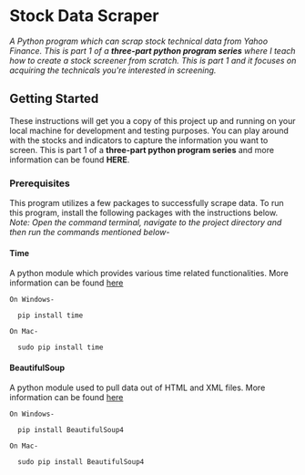# Stock Data Scraper
_A Python program which can scrap stock technical data from Yahoo Finance. This is part 1 of a **three-part python program series** where I teach how to create a stock screener from scratch. This is part 1 and it focuses on acquiring the technicals you're interested in screening._

## Getting Started

These instructions will get you a copy of this project up and running on your local machine for development and testing purposes. You can play around with the stocks and indicators to capture the information you want to screen. This is part 1 of a **three-part python program series** and more information can be found **HERE**.


### Prerequisites

This program utilizes a few packages to successfully scrape data. To run this program, install the following packages with the instructions below. 
_Note: Open the command terminal, navigate to the project directory and then run the commands mentioned below-_

#### Time
A python module which provides various time related functionalities. More information can be found [here](https://docs.python.org/3/library/time.html "Time Official Documentation")
```
On Windows-

  pip install time
  
On Mac-
  
  sudo pip install time

```

#### BeautifulSoup
A python module used to pull data out of HTML and XML files. More information can be found [here](https://www.crummy.com/software/BeautifulSoup/bs4/doc/ "BeautifulSoup4 Official Documentation")
```
On Windows-

  pip install BeautifulSoup4
  
On Mac-
  
  sudo pip install BeautifulSoup4

```

